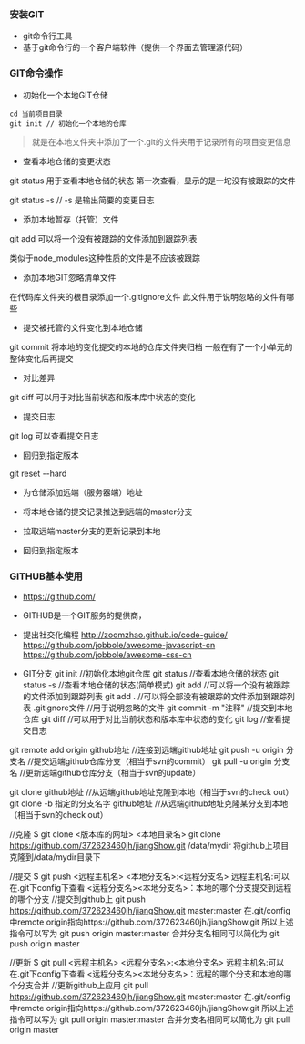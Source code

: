 ### 安装GIT

- git命令行工具
- 基于git命令行的一个客户端软件（提供一个界面去管理源代码）

### GIT命令操作

- 初始化一个本地GIT仓储

```shell
cd 当前项目目录
git init // 初始化一个本地的仓库
```

> 就是在本地文件夹中添加了一个.git的文件夹用于记录所有的项目变更信息

- 查看本地仓储的变更状态

git status
用于查看本地仓储的状态
第一次查看，显示的是一坨没有被跟踪的文件

git status -s // -s 是输出简要的变更日志

- 添加本地暂存（托管）文件

git add
可以将一个没有被跟踪的文件添加到跟踪列表

类似于node_modules这种性质的文件是不应该被跟踪

- 添加本地GIT忽略清单文件

在代码库文件夹的根目录添加一个.gitignore文件
此文件用于说明忽略的文件有哪些

- 提交被托管的文件变化到本地仓储

git commit
将本地的变化提交的本地的仓库文件夹归档
一般在有了一个小单元的整体变化后再提交

- 对比差异

git diff
可以用于对比当前状态和版本库中状态的变化

- 提交日志

git log 
可以查看提交日志

- 回归到指定版本

git reset --hard

- 为仓储添加远端（服务器端）地址

- 将本地仓储的提交记录推送到远端的master分支

- 拉取远端master分支的更新记录到本地

- 回归到指定版本

### GITHUB基本使用

- https://github.com/
- GITHUB是一个GIT服务的提供商，

- 提出社交化编程
http://zoomzhao.github.io/code-guide/
https://github.com/jobbole/awesome-javascript-cn
https://github.com/jobbole/awesome-css-cn

- GIT分支
git init //初始化本地git仓库
git status //查看本地仓储的状态
git status -s //查看本地仓储的状态(简单模式)
git add //可以将一个没有被跟踪的文件添加到跟踪列表
git add . //可以将全部没有被跟踪的文件添加到跟踪列表
.gitignore文件 //用于说明忽略的文件
git commit -m "注释" //提交到本地仓库
git diff //可以用于对比当前状态和版本库中状态的变化
git log //查看提交日志

git remote add origin github地址 //连接到远端github地址
git push -u origin 分支名 //提交远端github仓库分支（相当于svn的commit）
git pull -u origin 分支名 //更新远端github仓库分支（相当于svn的update）

git clone github地址 //从远端github地址克隆到本地（相当于svn的check out）
git clone -b 指定的分支名字 github地址 //从远端github地址克隆某分支到本地（相当于svn的check out）

//克隆
$ git clone <版本库的网址> <本地目录名>
git clone https://github.com/372623460jh/jiangShow.git /data/mydir
将github上项目克隆到/data/mydir目录下

//提交
$ git push <远程主机名> <本地分支名>:<远程分支名>
远程主机名:可以在.git下config下查看
<远程分支名><本地分支名>：本地的哪个分支提交到远程的哪个分支
//提交到github上
git push https://github.com/372623460jh/jiangShow.git master:master
在.git/config中remote origin指向https://github.com/372623460jh/jiangShow.git 所以上述指令可以写为
git push origin master:master 合并分支名相同可以简化为
git push origin master

//更新
$ git pull <远程主机名> <远程分支名>:<本地分支名>
远程主机名:可以在.git下config下查看
<远程分支名><本地分支名>：远程的哪个分支和本地的哪个分支合并
//更新github上应用
git pull https://github.com/372623460jh/jiangShow.git master:master
在.git/config中remote origin指向https://github.com/372623460jh/jiangShow.git 所以上述指令可以写为
git pull origin master:master 合并分支名相同可以简化为
git pull origin master